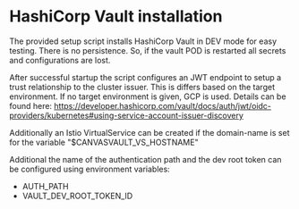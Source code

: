 # HashiCorp Vault installation

The provided setup script installs HashiCorp Vault in DEV mode for easy testing.
There is no persistence. So, if the vault POD is restarted all secrets and configurations are lost.

After successful startup the script configures an JWT endpoint to setup a trust relationship to the cluster issuer.
This is differs based on the target environment. 
If no target environment is given, GCP is used.
Details can be found here:
https://developer.hashicorp.com/vault/docs/auth/jwt/oidc-providers/kubernetes#using-service-account-issuer-discovery

Additionally an Istio VirtualService can be created if the domain-name is set for the variable "$CANVASVAULT_VS_HOSTNAME"

Additional the name of the authentication path and the dev root token can be configured using environment variables:

* AUTH_PATH
* VAULT_DEV_ROOT_TOKEN_ID
